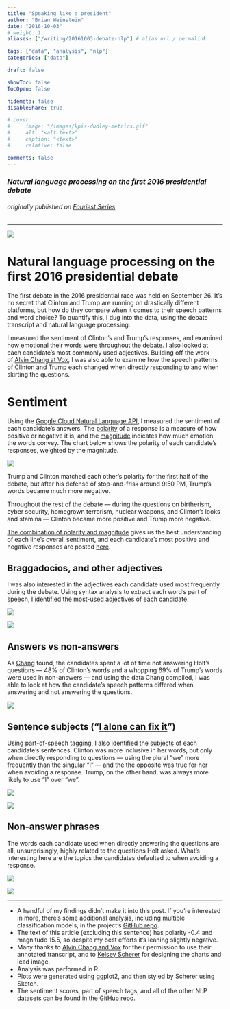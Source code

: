 ```yaml
---
title: "Speaking like a president"
author: "Brian Weinstein"
date: "2016-10-03"
# weight: 1
aliases: ["/writing/20161003-debate-nlp"] # alias url / permalink

tags: ["data", "analysis", "nlp"]
categories: ["data"]

draft: false

showToc: false
TocOpen: false

hidemeta: false
disableShare: true

# cover:
#     image: "/images/kpis-dudley-metrics.gif"
#     alt: "<alt text>"
#     caption: "<text>"
#     relative: false

comments: false
---
```




### _Natural language processing on the first 2016 presidential debate_

###### _originally published on_ [_Fouriest Series_](https://fouriestseries.tumblr.com/post/151287440363/natural-language-processing-on-the-first-2016)



---

![](/images/debate-header.png)

# Natural language processing on the first 2016 presidential debate

The first debate in the 2016 presidential race was held on September 26. It’s no secret that Clinton and Trump are running on drastically different platforms, but how do they compare when it comes to their speech patterns and word choice? To quantify this, I dug into the data, using the debate transcript and natural language processing.

I measured the sentiment of Clinton’s and Trump’s responses, and examined how emotional their words were throughout the debate. I also looked at each candidate’s most commonly used adjectives. Building off the work of [Alvin Chang at Vox](https://www.vox.com/debates/2016/9/27/13070616/debate-clinton-trump-not-answers/in/12771101), I was also able to examine how the speech patterns of Clinton and Trump each changed when directly responding to and when skirting the questions.

# Sentiment

Using the [Google Cloud Natural Language API](https://cloud.google.com/natural-language/), I measured the sentiment of each candidate’s answers. The [polarity](https://cloud.google.com/natural-language/docs/basics#sentiment_analysis_response_fields) of a response is a measure of how positive or negative it is, and the [magnitude](https://cloud.google.com/natural-language/docs/basics#sentiment_analysis_response_fields) indicates how much emotion the words convey. The chart below shows the polarity of each candidate’s responses, weighted by the magnitude.

![](/images/debate-sentiment.png)

Trump and Clinton matched each other’s polarity for the first half of the debate, but after his defense of stop-and-frisk around 9:50 PM, Trump’s words became much more negative.

Throughout the rest of the debate — during the questions on birtherism, cyber security, homegrown terrorism, nuclear weapons, and Clinton’s looks and stamina — Clinton became more positive and Trump more negative.

[The combination of polarity and magnitude](https://cloud.google.com/natural-language/docs/basics#interpreting_sentiment_analysis_values) gives us the best understanding of each line’s overall sentiment, and each candidate’s most positive and negative responses are posted [here](https://github.com/BrianWeinstein/presidential-debate-nlp/blob/master/quotes.md).

## Braggadocios, and other adjectives

I was also interested in the adjectives each candidate used most frequently during the debate. Using syntax analysis to extract each word’s part of speech, I identified the most-used adjectives of each candidate.

![](/images/debate-clinton-adj.png)

![](/images/debate-trump-adj.png)

## Answers vs non-answers

As [Chang](https://www.vox.com/debates/2016/9/27/13070616/debate-clinton-trump-not-answers/in/12771101) found, the candidates spent a lot of time not answering Holt’s questions — 48% of Clinton’s words and a whopping 69% of Trump’s words were used in non-answers — and using the data Chang compiled, I was able to look at how the candidate’s speech patterns differed when answering and not answering the questions.

![](/images/debate-nonanswers.png)

## Sentence subjects (“[I alone can fix it](https://www.theatlantic.com/politics/archive/2016/07/trump-rnc-speech-alone-fix-it/492557/)”)

Using part-of-speech tagging, I also identified the [subjects](https://universaldependencies.org/en/dep/nsubj.html) of each candidate’s sentences. Clinton was more inclusive in her words, but only when directly responding to questions — using the plural “we” more frequently than the singular “I” — and the the opposite was true for her when avoiding a response. Trump, on the other hand, was always more likely to use “I” over “we”.

![](/images/debate-clinton-subj.png)

![](/images/debate-trump-subj.png)

## Non-answer phrases

The words each candidate used when directly answering the questions are all, unsurprisingly, highly related to the questions Holt asked. What’s interesting here are the topics the candidates defaulted to when avoiding a response.

![](/images/debate-clinton-nonanswer.png)

![](/images/debate-trump-nonanswer.png)

---

- A handful of my findings didn’t make it into this post. If you’re interested in more, there’s some additional analysis, including multiple classification models, in the project’s [GitHub repo](https://github.com/BrianWeinstein/presidential-debate-nlp).
- The text of this article (excluding this sentence) has polarity -0.4 and magnitude 15.5, so despite my best efforts it’s leaning slightly negative.
- Many thanks to [Alvin Chang and Vox](https://www.vox.com/debates/2016/9/27/13070616/debate-clinton-trump-not-answers/in/12771101) for their permission to use their annotated transcript, and to [Kelsey Scherer](https://twitter.com/kelsa_) for designing the charts and lead image.
- Analysis was performed in R.
- Plots were generated using ggplot2, and then styled by Scherer using Sketch.
- The sentiment scores, part of speech tags, and all of the other NLP datasets can be found in the [GitHub repo](https://github.com/BrianWeinstein/presidential-debate-nlp).
